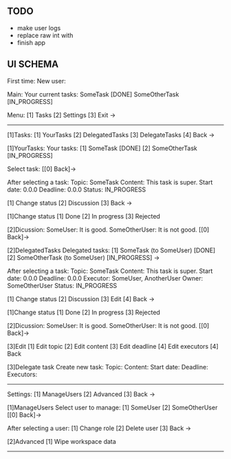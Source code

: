 ## TODO
- make user logs
- replace raw int with
- finish app

## UI SCHEMA

First time:
New user:

Main:
Your current tasks:
SomeTask [DONE]
SomeOtherTask [IN_PROGRESS]

Menu:
 [1] Tasks
 [2] Settings
 [3] Exit
 ->

------------------------

[1]Tasks:
 [1] YourTasks
 [2] DelegatedTasks
 [3] DelegateTasks
 [4] Back
 ->
 
[1]YourTasks:
 Your tasks:
 [1] SomeTask [DONE]
 [2] SomeOtherTask [IN_PROGRESS]

 Select task:
 [[0] Back]->
 
After selecting a task:
 Topic: SomeTask
 Content: This task is super.
 Start date: 0.0.0
 Deadline: 0.0.0
 Status: IN_PROGRESS
 
 [1] Change status
 [2] Discussion
 [3] Back
 ->

[1]Change status
 [1] Done
 [2] In progress
 [3] Rejected

[2]Dicussion:
 SomeUser: It is good.
 SomeOtherUser: It is not good.
 [[0] Back]->

[2]DelegatedTasks
 Delegated tasks:
 [1] SomeTask (to SomeUser) [DONE]
 [2] SomeOtherTask (to SomeUser) [IN_PROGRESS]
 ->

After selecting a task:
 Topic: SomeTask
 Content: This task is super.
 Start date: 0.0.0
 Deadline: 0.0.0
 Executor: SomeUser, AnotherUser
 Owner: SomeOtherUser
 Status: IN_PROGRESS
 
 [1] Change status
 [2] Discussion
 [3] Edit
 [4] Back
 ->

[1]Change status
 [1] Done
 [2] In progress
 [3] Rejected

[2]Dicussion:
 SomeUser: It is good.
 SomeOtherUser: It is not good.
 [[0] Back]->

[3]Edit
 [1] Edit topic
 [2] Edit content
 [3] Edit deadline
 [4] Edit executors
 [4] Back	

[3]Delegate task
 Create new task:
 Topic:
 Content:
 Start date:
 Deadline:
 Executors:

------------------------

Settings:
 [1] ManageUsers
 [2] Advanced
 [3] Back
 ->

[1]ManageUsers
 Select user to manage:
 [1] SomeUser
 [2] SomeOtherUser
 [[0] Back]->

After selecting a user:
 [1] Change role
 [2] Delete user
 [3] Back 
 ->

[2]Advanced
 [1] Wipe workspace data

------------------------